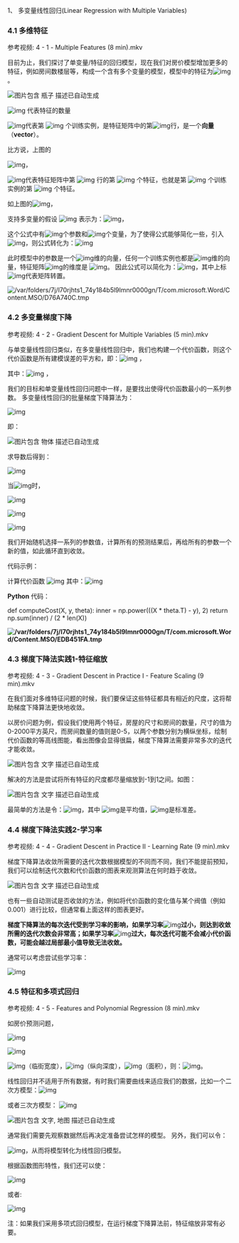 1、   多变量线性回归(Linear Regression with Multiple Variables)

### 4.1 多维特征

参考视频: 4 - 1 - Multiple Features (8 min).mkv

目前为止，我们探讨了单变量/特征的回归模型，现在我们对房价模型增加更多的特征，例如房间数楼层等，构成一个含有多个变量的模型，模型中的特征为![img](https://tva1.sinaimg.cn/large/006tNbRwgy1g9y0enbx1oj301r00i0np.jpg)。

![图片包含 瓶子  描述已自动生成](https://tva1.sinaimg.cn/large/006tNbRwgy1g9y0elj9u9j30gf06vmxd.jpg)

![img](https://tva1.sinaimg.cn/large/006tNbRwgy1g9y0el2iqrj300700i0bf.jpg) 代表特征的数量

![img](https://tva1.sinaimg.cn/large/006tNbRwgy1g9y0esjf9gj300f00j0f6.jpg)代表第 ![img](https://tva1.sinaimg.cn/large/006tNbRwgy1g9y0eiq1lsj300400i09q.jpg) 个训练实例，是特征矩阵中的第![img](https://tva1.sinaimg.cn/large/006tNbRwgy1g9y0eiq1lsj300400i09q.jpg)行，是一个**向量**（**vector**）。

比方说，上图的

![img](https://tva1.sinaimg.cn/large/006tNbRwgy1g9y0eocft5j301r01hgld.jpg)，

![img](https://tva1.sinaimg.cn/large/006tNbRwgy1g9y0egwvzdj300f00n0ha.jpg)代表特征矩阵中第 ![img](file:////Users/zhouhanqi/Library/Group%20Containers/UBF8T346G9.Office/TemporaryItems/msohtmlclip/clip_image009.png) 行的第 ![img](https://tva1.sinaimg.cn/large/006tNbRwgy1g9y0ega5ugj300400i09o.jpg) 个特征，也就是第 ![img](file:////Users/zhouhanqi/Library/Group%20Containers/UBF8T346G9.Office/TemporaryItems/msohtmlclip/clip_image009.png) 个训练实例的第 ![img](https://tva1.sinaimg.cn/large/006tNbRwgy1g9y0ega5ugj300400i09o.jpg) 个特征。

如上图的![img](https://tva1.sinaimg.cn/large/006tNbRwgy1g9y0etejxxj302500m3y9.jpg)，

支持多变量的假设 ![img](https://tva1.sinaimg.cn/large/006tNbRwgy1g9y0enva2vj300600i0al.jpg) 表示为：![img](https://tva1.sinaimg.cn/large/006tNbRwgy1g9y0eudn6lj304l00iq2p.jpg)，

这个公式中有![img](https://tva1.sinaimg.cn/large/006tNbRwgy1g9y0ek4cssj300p00i0ey.jpg)个参数和![img](https://tva1.sinaimg.cn/large/006tNbRwgy1g9y0emv2i7j300600i0ah.jpg)个变量，为了使得公式能够简化一些，引入![img](https://tva1.sinaimg.cn/large/006tNbRwgy1g9y0eoshtmj300u00i0g2.jpg)，则公式转化为：![img](https://tva1.sinaimg.cn/large/006tNbRwgy1g9y0er6dwuj304v00iq2p.jpg)

此时模型中的参数是一个![img](https://tva1.sinaimg.cn/large/006tNbRwgy1g9y0ek4cssj300p00i0ey.jpg)维的向量，任何一个训练实例也都是![img](https://tva1.sinaimg.cn/large/006tNbRwgy1g9y0ek4cssj300p00i0ey.jpg)维的向量，特征矩阵![img](https://tva1.sinaimg.cn/large/006tNbRwgy1g9y0ehwzi2j300700i0as.jpg)的维度是 ![img](https://tva1.sinaimg.cn/large/006tNbRwgy1g9y0eprljuj301g00i0o5.jpg)。 因此公式可以简化为：![img](https://tva1.sinaimg.cn/large/006tNbRwgy1g9y0ej7uc7j301m00j0s8.jpg)，其中上标![img](https://tva1.sinaimg.cn/large/006tNbRwgy1g9y0eq7pdkj300600i0a4.jpg)代表矩阵转置。

![/var/folders/7j/l70rjhts1_74y184b5l9lmnr0000gn/T/com.microsoft.Word/Content.MSO/D76A740C.tmp](https://tva1.sinaimg.cn/large/006tNbRwgy1g9y0f4jvfmj30qo0f0760.jpg)

 

### 4.2 多变量梯度下降

参考视频: 4 - 2 - Gradient Descent for Multiple Variables (5 min).mkv

与单变量线性回归类似，在多变量线性回归中，我们也构建一个代价函数，则这个代价函数是所有建模误差的平方和，即：![img](https://tva1.sinaimg.cn/large/006tNbRwgy1g9y0ij113tj305600pa9u.jpg) ，

其中：![img](https://tva1.sinaimg.cn/large/006tNbRwgy1g9y0ifnwxrj305h00j3ya.jpg) ，

我们的目标和单变量线性回归问题中一样，是要找出使得代价函数最小的一系列参数。 多变量线性回归的批量梯度下降算法为：

![img](https://tva1.sinaimg.cn/large/006tNbRwgy1g9y0ihjdhzj308j03ca9v.jpg)

即：

![图片包含 物体  描述已自动生成](https://tva1.sinaimg.cn/large/006tNbRwgy1g9y0iihd4tj30b103i744.jpg)

求导数后得到：

![img](https://tva1.sinaimg.cn/large/006tNbRwgy1g9y0ignk5vj30ad058gli.jpg)

当![img](https://tva1.sinaimg.cn/large/006tNbRwgy1g9y0ijtdywj300y00i0gn.jpg)时，

 ![img](https://tva1.sinaimg.cn/large/006tNbRwgy1g9y0ikd2r3j304w00odfm.jpg)

![img](https://tva1.sinaimg.cn/large/006tNbRwgy1g9y0iddtd8j304r015mwy.jpg)

![img](https://tva1.sinaimg.cn/large/006tNbRwgy1g9y0ilajpfj304r015mwy.jpg)

我们开始随机选择一系列的参数值，计算所有的预测结果后，再给所有的参数一个新的值，如此循环直到收敛。

代码示例：

计算代价函数 ![img](https://tva1.sinaimg.cn/large/006tNbRwgy1g9y0ii0h33j304100p3ya.jpg) 其中：![img](https://tva1.sinaimg.cn/large/006tNbRwgy1g9y0iku344j305r00j742.jpg)

**Python** 代码：

def computeCost(X, y, theta):
   inner = np.power(((X * theta.T) - y), 2)
   return np.sum(inner) / (2 * len(X))

**![/var/folders/7j/l70rjhts1_74y184b5l9lmnr0000gn/T/com.microsoft.Word/Content.MSO/EDB451FA.tmp](https://tva1.sinaimg.cn/large/006tNbRwgy1g9y0ienx5lj30qo0f040o.jpg)** 

### 4.3 梯度下降法实践1-特征缩放

参考视频: 4 - 3 - Gradient Descent in Practice I - Feature Scaling (9 min).mkv

在我们面对多维特征问题的时候，我们要保证这些特征都具有相近的尺度，这将帮助梯度下降算法更快地收敛。

以房价问题为例，假设我们使用两个特征，房屋的尺寸和房间的数量，尺寸的值为 0-2000平方英尺，而房间数量的值则是0-5，以两个参数分别为横纵坐标，绘制代价函数的等高线图能，看出图像会显得很扁，梯度下降算法需要非常多次的迭代才能收敛。

![图片包含 文字  描述已自动生成](https://tva1.sinaimg.cn/large/006tNbRwgy1g9y0j8qb7tj305k06uwem.jpg)

解决的方法是尝试将所有特征的尺度都尽量缩放到-1到1之间。如图：

![图片包含 文字  描述已自动生成](https://tva1.sinaimg.cn/large/006tNbRwgy1g9y0jcgv3wj30go09igo7.jpg)

最简单的方法是令：![img](https://tva1.sinaimg.cn/large/006tNbRwgy1g9y0jalppsj301c00o0oy.jpg)，其中 ![img](https://tva1.sinaimg.cn/large/006tNbRwgy1g9y0jbet05j300b00i0cl.jpg)是平均值，![img](https://tva1.sinaimg.cn/large/006tNbRwgy1g9y0j9mp1lj300a00i0c1.jpg)是标准差。

### 4.4 梯度下降法实践2-学习率

参考视频: 4 - 4 - Gradient Descent in Practice II - Learning Rate (9 min).mkv

梯度下降算法收敛所需要的迭代次数根据模型的不同而不同，我们不能提前预知，我们可以绘制迭代次数和代价函数的图表来观测算法在何时趋于收敛。

![图片包含 文字  描述已自动生成](https://tva1.sinaimg.cn/large/006tNbRwgy1g9y0jk0f6cj309y09m0t2.jpg)

也有一些自动测试是否收敛的方法，例如将代价函数的变化值与某个阀值（例如0.001）进行比较，但通常看上面这样的图表更好。

**梯度下降算法的每次迭代受到学习率的影响，如果学习率**![img](https://tva1.sinaimg.cn/large/006tNbRwgy1g9y0ji0o01j300700i0al.jpg)**过小，则达到收敛所需的迭代次数会非常高；如果学习率**![img](https://tva1.sinaimg.cn/large/006tNbRwgy1g9y0ji0o01j300700i0al.jpg)**过大，每次迭代可能不会减小代价函数，可能会越过局部最小值导致无法收敛。**

通常可以考虑尝试些学习率：

![img](https://tva1.sinaimg.cn/large/006tNbRwgy1g9y0jie5q6j304t00ldfl.jpg)

### 4.5 特征和多项式回归

参考视频: 4 - 5 - Features and Polynomial Regression (8 min).mkv

如房价预测问题，

![img](https://tva1.sinaimg.cn/large/006tNbRwgy1g9y0js6gvzj305k04oq3k.jpg)

![img](https://tva1.sinaimg.cn/large/006tNbRwgy1g9y0ju8db8j305b00i0si.jpg) 

![img](https://tva1.sinaimg.cn/large/006tNbRwgy1g9y0jwldlsj301w00i0sh.jpg)（临街宽度），![img](https://tva1.sinaimg.cn/large/006tNbRwgy1g9y0jyt043j301f00i0o4.jpg)（纵向深度），![img](https://tva1.sinaimg.cn/large/006tNbRwgy1g9y0jzd9kzj303t00ijr5.jpg)（面积），则：![img](https://tva1.sinaimg.cn/large/006tNbRwgy1g9y0jssi7uj302600i3y9.jpg)。 

线性回归并不适用于所有数据，有时我们需要曲线来适应我们的数据，比如一个二次方模型：![img](https://tva1.sinaimg.cn/large/006tNbRwgy1g9y0jy01k7j303800jgld.jpg) 

或者三次方模型： ![img](https://tva1.sinaimg.cn/large/006tNbRwgy1g9y0jtp92ej304600jt8h.jpg) 

![图片包含 文字, 地图  描述已自动生成](https://tva1.sinaimg.cn/large/006tNbRwgy1g9y0jvt0o4j30ea07r3yr.jpg)

通常我们需要先观察数据然后再决定准备尝试怎样的模型。 另外，我们可以令：

![img](https://tva1.sinaimg.cn/large/006tNbRwgy1g9y0jxf546j302200j0s1.jpg)，从而将模型转化为线性回归模型。

根据函数图形特性，我们还可以使：

![img](https://tva1.sinaimg.cn/large/006tNbRwgy1g9y0jtbc4dj304b00jt8h.jpg)

或者:

![img](https://tva1.sinaimg.cn/large/006tNbRwgy1g9y0jurl1dj304400kt8h.jpg)

注：如果我们采用多项式回归模型，在运行梯度下降算法前，特征缩放非常有必要。